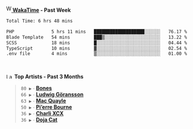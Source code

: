 <img src="https://github.com/dxnter/dxnter/assets/17434202/67b21fa4-d36d-46f9-9dec-f23d976b00ef" alt="WakaTime Logo" width="14" height="18"/><a href="https://wakatime.com/@dxnter" target="_blank"><strong> WakaTime</strong></a><strong> - Past Week</strong>

<!--START_SECTION:waka-->

```txt
Total Time: 6 hrs 48 mins

PHP              5 hrs 11 mins   ███████████████████░░░░░░   76.17 %
Blade Template   54 mins         ███▒░░░░░░░░░░░░░░░░░░░░░   13.22 %
SCSS             18 mins         █░░░░░░░░░░░░░░░░░░░░░░░░   04.44 %
TypeScript       10 mins         ▓░░░░░░░░░░░░░░░░░░░░░░░░   02.54 %
.env file        4 mins          ▒░░░░░░░░░░░░░░░░░░░░░░░░   01.00 %
```

<!--END_SECTION:waka-->

<br/>

<!--START_LASTFM_ARTISTS:{"period": "3month", "rows": 6}-->
<a href="https://last.fm" target="_blank"><img src="https://user-images.githubusercontent.com/17434202/215290617-e793598d-d7c9-428f-9975-156db1ba89cc.svg" alt="Last.fm Logo" width="18" height="13"/></a> **Top Artists - Past 3 Months**

> `80 ▶️` ∙ **[Bones](https://www.last.fm/music/Bones)**<br/>
> `66 ▶️` ∙ **[Ludwig Göransson](https://www.last.fm/music/Ludwig+G%C3%B6ransson)**<br/>
> `63 ▶️` ∙ **[Mac Quayle](https://www.last.fm/music/Mac+Quayle)**<br/>
> `50 ▶️` ∙ **[Pi’erre Bourne](https://www.last.fm/music/Pi%E2%80%99erre+Bourne)**<br/>
> `36 ▶️` ∙ **[Charli XCX](https://www.last.fm/music/Charli+XCX)**<br/>
> `36 ▶️` ∙ **[Doja Cat](https://www.last.fm/music/Doja+Cat)**<br/>
<!--END_LASTFM_ARTISTS-->
